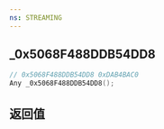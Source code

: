 ```yaml
---
ns: STREAMING
---
```

## _0x5068F488DDB54DD8

```c
// 0x5068F488DDB54DD8 0xDAB4BAC0
Any _0x5068F488DDB54DD8();
```


## 返回值
